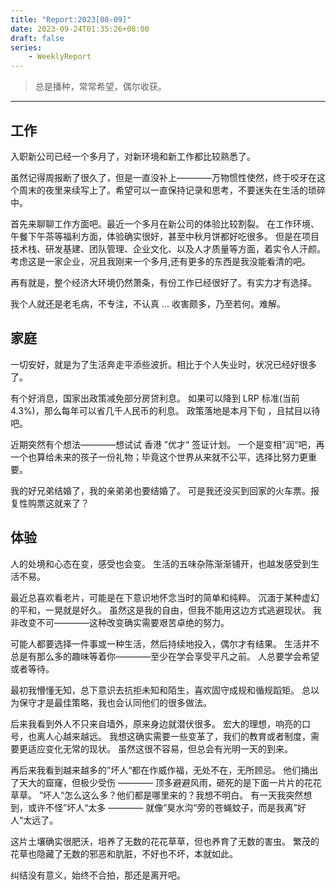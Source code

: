 ```yaml
---
title: "Report:2023[08-09]"
date: 2023-09-24T01:35:26+08:00
draft: false
series:
    - WeeklyReport
---
```


> 总是播种，常常希望，偶尔收获。
---

## 工作
入职新公司已经一个多月了，对新环境和新工作都比较熟悉了。

虽然记得周报断了很久了，但是一直没补上————万物惯性使然，终于咬牙在这个周末的夜里来续写上了。希望可以一直保持记录和思考，不要迷失在生活的琐碎中。

首先来聊聊工作方面吧。最近一个多月在新公司的体验比较割裂。
在工作环境、午餐下午茶等福利方面，体验确实很好，甚至中秋月饼都好吃很多。
但是在项目技术栈、研发基建、团队管理、企业文化、以及人才质量等方面，着实令人汗颜。
考虑这是一家企业，况且我刚来一个多月,还有更多的东西是我没能看清的吧。

再有就是，整个经济大环境仍然萧条，有份工作已经很好了。有实力才有选择。

我个人就还是老毛病，不专注，不认真 ... 收害颇多，乃至若何。难解。

## 家庭

一切安好，就是为了生活奔走平添些波折。相比于个人失业时，状况已经好很多了。

有个好消息，国家出政策减免部分房贷利息。
如果可以降到 LRP 标准(当前4.3%)，那么每年可以省几千人民币的利息。
政策落地是本月下旬 ，且拭目以待吧。

近期突然有个想法————想试试 香港 ”优才“ 签证计划。
一个是变相”润“吧，再一个也算给未来的孩子一份礼物；毕竟这个世界从来就不公平，选择比努力更重要。

我的好兄弟结婚了，我的亲弟弟也要结婚了。
可是我还没买到回家的火车票。报复性购票这就来了？

## 体验

人的处境和心态在变，感受也会变。
生活的五味杂陈渐渐铺开，也越发感受到生活不易。

最近总喜欢看老片，可能是在下意识地怀念当时的简单和纯粹。
沉湎于某种虚幻的平和，一晃就是好久。
虽然这是我的自由，但我不能用这边方式逃避现状。
我非改变不可————这种改变确实需要艰苦卓绝的努力。

可能人都要选择一件事或一种生活，然后持续地投入，偶尔才有结果。
生活并不总是有那么多的趣味等着你————至少在学会享受平凡之前。
人总要学会希望或者等待。

最初我懵懂无知，总下意识去抗拒未知和陌生，喜欢固守成规和循规蹈矩。
总以为保守才是最佳策略，我也会认同他们的很多做法。

后来我看到外人不只来自墙外，原来身边就潜伏很多。
宏大的理想，响亮的口号，也离人心越来越远。
我想这确实需要一些变革了，我们的教育或者制度，需要更适应变化无常的现状。
虽然这很不容易，但总会有光明一天的到来。

再后来我看到越来越多的”坏人“都在作威作福，无处不在，无所顾忌。
他们捅出了天大的窟窿，但极少受伤 ———— 顶多避避风雨，砸死的是下面一片片的花花草草。
”坏人“怎么这么多？他们都是哪里来的？我想不明白。
有一天我突然想到，或许不怪”坏人“太多 ———— 就像”臭水沟“旁的苍蝇蚊子，而是我离”好人“太远了。

这片土壤确实很肥沃，培养了无数的花花草草，但也养育了无数的害虫。
繁茂的花草也隐藏了无数的邪恶和肮脏，不好也不坏，本就如此。

纠结没有意义，始终不合拍，那还是离开吧。




